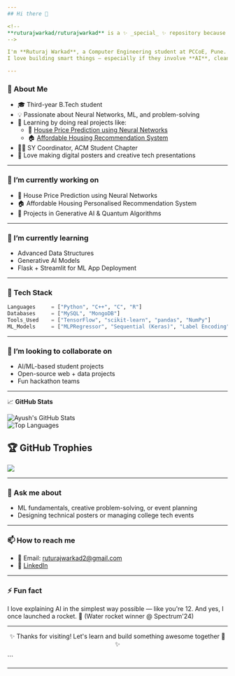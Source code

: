 ```yaml
---
## Hi there 👋

<!--
**ruturajwarkad/ruturajwarkad** is a ✨ _special_ ✨ repository because its `README.md` (this file) appears on your GitHub profile.
-->

I'm **Ruturaj Warkad**, a Computer Engineering student at PCCoE, Pune.  
I love building smart things — especially if they involve **AI**, clean UI, or solving real-world problems.

---
```


### 🚀 About Me

- 🎓 Third-year B.Tech student  
- 💡 Passionate about Neural Networks, ML, and problem-solving  
- 🧠 Learning by doing real projects like:  
  - 🔮 [House Price Prediction using Neural Networks](https://github.com/ruturajwarkad/House-Price-Prediction-using-Neural-Network-)  
  - 🏠 [Affordable Housing Recommendation System](https://github.com/ruturajwarkad/Affordable-Housing-Personalised-Recommendation-System-)
- 👨‍💼 SY Coordinator, ACM Student Chapter  
- 🎨 Love making digital posters and creative tech presentations

---

### 🔭 I’m currently working on

- 🧠 House Price Prediction using Neural Networks  
- 🏠 Affordable Housing Personalised Recommendation System  
- 🎯 Projects in Generative AI & Quantum Algorithms  

---

### 🌱 I’m currently learning

- Advanced Data Structures  
- Generative AI Models  
- Flask + Streamlit for ML App Deployment  

---

### 🧰 Tech Stack

```python
Languages     = ["Python", "C++", "C", "R"]
Databases     = ["MySQL", "MongoDB"]
Tools_Used    = ["TensorFlow", "scikit-learn", "pandas", "NumPy"]
ML_Models     = ["MLPRegressor", "Sequential (Keras)", "Label Encoding"]
````

---

### 👯 I’m looking to collaborate on

* AI/ML-based student projects
* Open-source web + data projects
* Fun hackathon teams

---

📈 **GitHub Stats**

![Ayush's GitHub Stats](https://github-readme-stats.vercel.app/api?username=ruturajwarkad&show_icons=true&theme=radical)  
![Top Languages](https://github-readme-stats.vercel.app/api/top-langs/?username=ruturajwarkad&layout=compact&theme=radical)

## 🏆 GitHub Trophies
![](https://github-profile-trophy.vercel.app/?username=ruturajwarkad&theme=dracula&no-frame=false&no-bg=false&margin-w=4)

---

### 💬 Ask me about

* ML fundamentals, creative problem-solving, or event planning
* Designing technical posters or managing college tech events

---

### 📫 How to reach me

* 📧 Email: [ruturajwarkad2@gmail.com](mailto:ruturajwarkad2@gmail.com)
* 💼 [LinkedIn](www.linkedin.com/in/ruturaj-warkad-267778292)

---

### ⚡ Fun fact

I love explaining AI in the simplest way possible — like you're 12.
And yes, I once launched a rocket. 
🚀 (Water rocket winner @ Spectrum'24)

---

<p align="center">✨ Thanks for visiting! Let's learn and build something awesome together 🤝 ✨</p>
```

---
